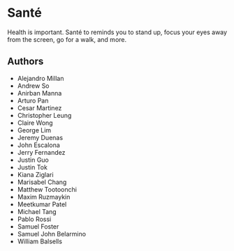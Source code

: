 # Santé
Health is important. Santé to reminds you to stand up, focus your eyes away from the screen, go for a walk, and more.
## Authors
- Alejandro Millan
- Andrew So
- Anirban Manna
- Arturo Pan
- Cesar Martinez
- Christopher Leung
- Claire Wong
- George Lim
- Jeremy Duenas
- John Escalona
- Jerry Fernandez
- Justin Guo
- Justin Tok
- Kiana Ziglari
- Marisabel Chang
- Matthew Tootoonchi
- Maxim Ruzmaykin
- Meetkumar Patel
- Michael Tang
- Pablo Rossi
- Samuel Foster
- Samuel John Belarmino 
- William Balsells
